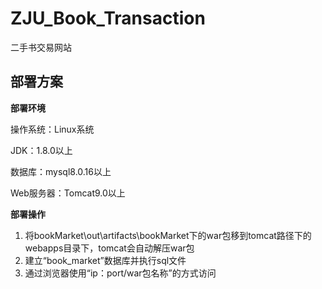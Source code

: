 # ZJU_Book_Transaction
二手书交易网站

 

## 部署方案

**部署环境**

操作系统：Linux系统

JDK：1.8.0以上

数据库：mysql8.0.16以上

Web服务器：Tomcat9.0以上

**部署操作**

1. 将bookMarket\out\artifacts\bookMarket下的war包移到tomcat路径下的webapps目录下，tomcat会自动解压war包
2. 建立“book_market”数据库并执行sql文件
3. 通过浏览器使用“ip：port/war包名称”的方式访问